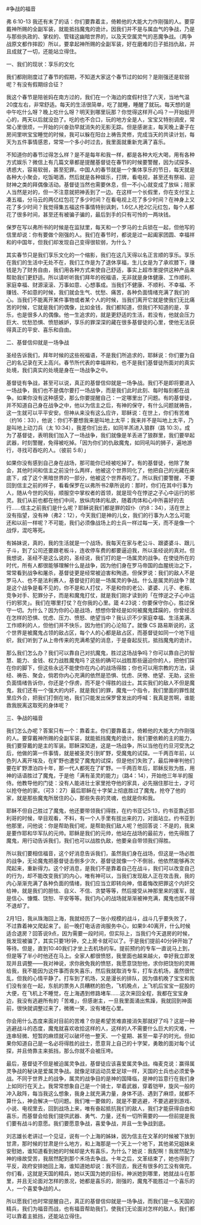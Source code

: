 #争战的福音

弗 6:10-13 我还有末了的话：你们要靠着主，倚赖他的大能大力作刚强的人。要穿戴神所赐的全副军装，就能抵挡魔鬼的诡计。因我们并不是与属血气的争战，乃是与那些执政的、掌权的、管辖这幽暗世界的，以及天空属灵气的恶魔争战。（两争战原文都作摔跤）所以，要拿起神所赐的全副军装，好在磨难的日子抵挡仇敌，并且成就了一切，还能站立得住。

一、我们的现状：享乐的文化

我们都刚刚度过了春节的假期，不知道大家这个春节过的如何？是刚强还是软弱呢？有没有假期综合征？

我这个春节是陪爸妈在南方过的，我们在一个海边的度假村住了六天，当地气温20度左右，非常舒适。每天的生活很简单，吃了就睡，睡醒了就玩。每天想的是中午吃什么呀？晚上吃什么呀？明天到哪里玩那？你觉得这样开心吗？一开始挺开心的，两天以后就没劲了。吃的也不合口，玩的地方全是人，宝宝又特别调皮，常常心里很烦，一开始的兴奋劲早就消失的无影无踪。但是感谢主，每天晚上妻子在房间里哄宝宝睡觉的时候，我可以躲在阳台上祷告灵修，完成当天的共读计划，每天为五件事情感恩，常常一个多小时过去，我里面就重新充满了喜乐。

不知道你的春节过得怎么样？是不是每年和我一样，都是各种大吃大喝，用有各种方式娱乐？微信上有几篇文章都是提醒基督徒在春节的时候要警醒，因为试探多、诱惑大，容易软弱，甚至犯罪。中国人的春节就是一个集体享乐的节日，每天就是各种大小聚会，吃饭喝酒，然后就是各种娱乐，打牌，看电视，甚至还有祭祖、迎财神之类的拜偶像活动。基督徒当然也需要休息，但一不小心就变成了放纵；陪家人当然是对的，但一不注意就把神丢到了一边。在这样一个长假里，你在支付宝上凑五福，分马云的两亿红包花了多少时间？在看电视上花了多少时间？在神身上又花了多少时间？我觉得集五福这件事情特别讽刺，1.6亿人抢2亿元红包，每个人都花了很多时间，甚至还有被骗子骗的，最后到手的只有可怜的一两块钱。

保罗在写以弗所书的时候是在监狱里，每天和一个罗马的士兵锁在一起，但他写的信里却说：你有要做个刚强的人。我们在春节时，都说是过一起阖家团圆、幸福祥和的中国年，但我们却发现自己变得很软弱，为什么？

其实春节只是我们享乐文化的一个缩影，我们在这几天得以名正言顺的享乐。享乐在我们的生活中无处不在，我们工作是为了退休享福，生儿女是为了承欢膝下，赚钱是为了财务自由，我们用各种方式来使自己舒适，事实上超市里提供这种产品来帮助我们更舒适。所以请听听我们拜年的祝福语，无非就是身体健康、工作顺利、家庭幸福、财源滚滚、万事如意、心想事成。当我们不健康、不顺利、不幸福、不赚钱、不如意的时候，我们就会生气、忧愁、痛苦，各种负面情绪充满了我们的心。当我们不能离开某件事物或者某个人的时候，当我们离开它就是使我们无比痛苦的时候，它就是我们的偶像，比如金钱，我们都知道，但我们不知道的是，享乐，也是很多人的偶像。他一生追求的，就是更舒适的生活，若没有，他就会压力巨大、忧愁恐惧、愤怒嫉妒，享乐的罪深深的藏在很多基督徒的心里，使他无法获得真正的平安、喜乐和自由。

二、基督信仰就是一场争战

圣经告诉我们，拜年时候的这些祝福语，不是我们所追求的，耶稣说：你们要为自己的名记录在天上高兴。春节所代表的幸福祥和，也不是我们基督徒所面对的真实处境，我们真实的处境是身在一场战争之中。

基督徒有争战，甚至可以说，真正的基督信仰就是一场争战。我们不是即将要进入一场战争，我们也不是偶尔要打一场战争，而是我们此时此刻、每时每刻都在战争。如果你没有这种感受，那么你要提醒自己：一定哪里出了问题。有的基督徒，并不知道自己身在战争之中，他以为信主之后，有神的保守，有什么问题就祷告，这一生就可以平平安安。但神从来没有这么应许，耶稣说：在世上，你们有苦难（约16：33），他说：你们不要想我来是叫地上太平；我来并不是叫地上太平，乃是叫地上动刀兵（太 10:34），我差你们出去，如同羊羔进入狼群（路 10:3）。成为了基督徒，表明我们加入了一场战争，我们就像是羊丢进了狼群里，我们要举起武器，时刻警醒，免得被吃掉。「因为你们的仇敌魔鬼，如同吼叫的狮子，遍地游行，寻找可吞吃的人。（彼前 5:8）」

如果你没有感到自己身在战场，那可能你已经被吃掉了。有的基督徒，他除了聚会，其他时间和信主之前没什么两样，他被这个世界同化了，他把自己的光藏在床底下，成了这个黑暗世界的一部分，他被这个世界吞吃了。所以我们要警醒，不要回到信主之前的样子，看看保罗在以弗所书2章所说的：那时，你们在其中行事为人，随从今世的风俗，顺服空中掌权者的首领，就是现今在悖逆之子心中运行的邪灵。我们从前也都在他们中间，放纵肉体的私欲，随着肉体和心中所喜好的去行……信主之前我们是什么呢？耶稣说我们都是罪的奴仆（约8：34），活在世上没有指望，没有神（弗2：12），今天我们是神的儿女，我们的行事为人怎么可能还和以前一样呢？不可能，我们必须像战场上的士兵一样过每一天，而不是像一个战俘，混吃等死。

有姊妹说，真的，我的生活就是一个战场，我每天在家与老公斗、跟婆婆斗、跟儿子斗，到了公司还要跟老板斗，连收停车费的都要逼迫我，所以圣经说的真对。但我想说，圣经不是这么说的，圣经说，我们打的是一场属灵的战争。在使徒所在的时代，所有人都很能够理解什么是战争，因为他们身在罗马帝国的血腥统治之下，常常看到战争和屠杀，基督徒更是经常被迫害和殉道。但保罗说：我们的敌人不是罗马人、也不是法利赛人，基督徒打的是一场属灵的争战。什么是属灵的战争？就是这个战争是看不见的，你不是和人打仗，不是和你的老公、婆婆、儿子、老板、竞争对手、犯罪分子，而是和魔鬼打仗，就是我们刚才读到的「在悖逆之子心中运行的邪灵」。我们在哪里打仗？在你我的心里。箴 4:23说：你要保守你心，胜过保守一切。为什么？因为你的心是战场，想想你曾经是如何被魔鬼蹂躏的，你曾经活在怎样的恐惧、忧虑、压力、愤怒、绝望当中？我认识不少家庭幸福、生活美满、工作顺利的人，但他们并不快乐，因为他们的心沦陷了。就像 CS 路易斯说的，这个世界是被魔鬼占领的敌占区，每个人的心都是敌占区，而基督徒如同一个地下组织，我们听到了从上帝传来的充满希望的消息，于是奋起反抗，抵挡魔鬼的诡计。

那么我们怎么办？我们可以靠自己对抗魔鬼，胜过这场战争吗？你可以靠自己的智慧、能力、金钱、权力战胜魔鬼吗？这些的确可以战胜那些逼迫你的人，把他们踩在你的脚下，但这些永远不能使你在内心的战场得胜；你也可以用宗教的方法，读经、祷告、聚会，倘若你内心充满的依然是恐惧、忧虑、厌倦、绝望、无助，这些负面情绪告诉你，你还是个俘虏，而不是个得胜的战士。其实我们的敌人不但是魔鬼，我们还有一个强大的内奸，就是我们的罪，魔鬼一个指令，我们里面的罪性就里应外合，把我们打倒在地，我们只能发出保罗曾发出的呼喊：我真是苦啊，谁能救我脱离这取死的身体呢？

三、争战的福音

我们怎么办呢？答案只有一个：靠着主。你们要靠着主，倚赖他的大能大力作刚强的人。要穿戴神所赐的全副军装，就能抵挡魔鬼的诡计。我们要依赖的主的能力，我们要穿戴的是主的军装。耶稣深知道，这是一场战争，所以当他在约旦河受洗之后，他做的第一件事情，就是被圣灵引到旷野，受魔鬼的试探。一千两百年前，以色列人离开埃及，在旷野也遭受了魔鬼的试探，但是他们失败了，最后神审判他们要在旷野漂泊四十年，那一代人都死在了旷野。一千两百年后，耶稣反败为胜，用神的话语胜过了魔鬼，于是他「满有圣灵的能力」（路4：14），开始他三年半的服侍。他教导他的门徒：没有人能进壮士家里抢夺他的家具，必先捆住那壮士，才可以抢夺他的家。（可3：27）最后耶稣在十字架上彻底胜过了魔鬼，抢夺了他的家，就是那些魔鬼所居住的心，那些失丧的灵魂，也就是你和我。

耶稣不但自己胜过了魔鬼，他还要带领我们得胜，在约书亚记5:13，约书亚靠近耶利哥的时候，举目观看，不料，有一个人手里有拔出来的刀，对面站立。约书亚到他那里，问他说：你是帮助我们呢，是帮助我们敌人呢？他回答说：不是的，我来是要作耶和华军队的元帅。耶稣是我们的元帅，他站在战场的最前方，他先得胜了魔鬼，用行动告诉我们，我们也可以战胜仇敌，他要亲自带领我们得胜。

所以我们要相信福音，这个好消息告诉我们，虽然我们身在战场，但这是一场必胜的战争，无论魔鬼把基督徒击倒多少次，基督徒就像一个不倒翁，他依然能够再次爬起来，重新得力。这个好消息，是我们不是靠着自己在战斗，我们可以改变自己的行为，却不能改变我们的内心，唯有神可以，当我们发现敌人正在攻击我，我的内心渐渐充满了各种负面的情绪，我们应当立即转向神，借着悔改把罪这个内奸交给神，就是我们的胆怯、自义、不信、贪婪等等，然后接受从神那里来的援军，就是信心、慷慨、饶恕、平安等等。我们内心的战场就渐渐被神充满，魔鬼也就不得不退却了。

2月1日，我从珠海回上海，我就经历了一张小规模的战斗，战斗几乎要失败了，不过靠着神又爬起来了。前一晚打电话咨询服务中心，如果9:40离开，什么时候适合退房？回答说9点，因为需要一段时间，但实际上，当我们今天退房的时候，我发现被骗了，其实只要1秒钟，交上房卡就可以了。于是我们提前40分钟开始了等待。但是，直到10:40我们才坐上去机场的车。提前预约的专车一直说马上到，但是等了半小时他还在马上。全家人都很愤怒，我里面也越来越火，幸好我立即发现并且调整——我对神说，求你赦免我的愤怒，我愿意饶恕他，求你把饶恕的灵赐给我，我不能因为这件事而丧失喜乐，然后我就取消专车，打车去机场，虽然很忙乱，但我的心情平静了。打车到了机场，又是漫长的排队，因为值机晚了宝宝和我们没有坐在一起，东航的票务人员糟糕的脸色，飞机晚点，上飞机后宝宝一屁股的大便，在飞机上不睡觉，在上海遇到修路堵车……这次来回全程，我都在宝宝身边，我没有逃避所有的「苦难」，但感谢主，一旦我里面涌出焦躁，我就回到神面前，很快就调整过来了，微微一笑，没有堵在心里。

你会用什么态度来面对目前的苦难？你是希望苦难直接消失那就好了吗？这是一种逃避战斗的态度，魔鬼就喜欢收拾这样的人，这样的人不需要什么巨大的灾难，一连串轻微、短暂的麻烦就可以破坏他一整天、一个星期、甚至一辈子的时光。但如果你知道自己是一名必将得胜的战士，愿意背上自己的十字架，勇敢的面对每个试探，并且倚靠主来抵挡，那么你就不会被压垮。

最后，基督徒不但是被迫属灵争战，基督徒应该喜爱属灵争战。梅麦克说：赢得属灵争战的秘诀是爱属灵争战。就像足球运动员爱足球一样，天国的士兵也必须爱争战。不同于世界上的战争，属灵的战争目的是神的国降临，是神的旨意行在我们身上如同行在天上。我常常想象自己是一个骑士，举着武器，穿着铠甲，旋风一般的冲入敌阵，每当我这么想象，我身上就充满力量，身体不适、遇到了麻烦，就都不算什么，神会解决一切问题。我们唯一要做的，就是不要逃避，不要逃避到游戏、小说、电视里去，回到战场上来，唯有奋起抵抗我们的敌人，我们才能获得自由和喜乐，而基督会给我们提供武器、勇气、力量，还有一切所需要的——但前提是我们要有战斗的意愿。我们要愿意争战，喜爱争战，并且一生争战到底。

刘志雄长老讲过一个见证，说有一个上海的姊妹，因为信主在文革的时候被下放到甘肃，那时候的甘肃是什么地方，和上海那是一个天上一个地下，其他弟兄姐妹来安慰她，谁知道看到她的时候却是大有喜乐，为什么？她说：我配啊！我居然配为神的缘故受苦，我居然配到那个禾场去争战。十年之后，文革结束了，她也得到了平反，政府安排她回上海，谁知道她却说：我不回去，我还有很多的工没有做完。你们看，这就是天国的精兵，她以天国为她的目标，神派她到哪里，她就战斗在那里，并且无论面对怎样的景况，她都是喜乐的，刚强的，魔鬼不能胜过一个喜乐的人，一个喜爱争战的人。

所以愿我们也时常提醒自己，真正的基督信仰就是一场争战，而我们是一名天国的精兵，我们为福音而战，也有福音帮助我们，使我们无论面对怎样的敌人，我们都可以靠着主抵挡，还能站立得住。
